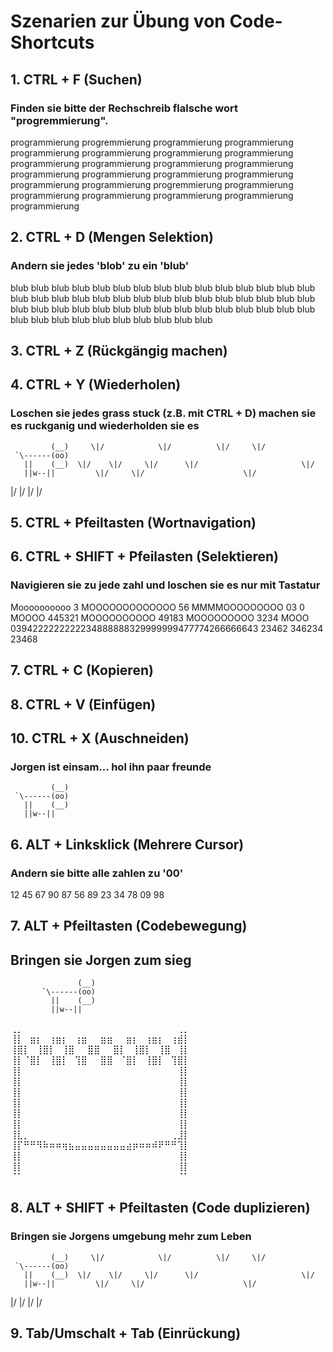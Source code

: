 # Szenarien zur Übung von Code-Shortcuts

## 1. CTRL + F (Suchen)
### Finden sie bitte der Rechschreib flalsche wort "progremmierung".
programmierung progremmierung programmierung programmierung programmierung
programmierung programmierung programmierung programmierung programmierung
programmierung programmierung programmierung programmierung programmierung
programmierung programmierung programmierung progremmierung programmierung
programmierung programmierung programmierung programmierung programmierung

## 2. CTRL + D (Mengen Selektion)
### Andern sie jedes 'blob' zu ein 'blub'
blub blub blub blub blub blub blub blub blub blub blub
blub blub blub blub blub blub blub blub blub blub blub
blub blub blub blub blub blub blub blub blub blub blub
blub blub blub blub blub blub blub blub blub blub blub
blub blub blub blub blub blub blub blub blub blub blub


## 3. CTRL + Z (Rückgängig machen)
## 4. CTRL + Y (Wiederholen)
### Loschen sie jedes grass stuck (z.B. mit CTRL + D) machen sie es ruckganig und wiederholden sie es
 
             (__)     \|/            \|/          \|/     \|/
     `\------(oo)
       ||    (__)  \|/    \|/     \|/      \|/                       \|/
       ||w--||         \|/     \|/                      \|/
   \|/         \|/                   \|/   \|/
 

## 5. CTRL + Pfeiltasten (Wortnavigation)
## 6. CTRL + SHIFT + Pfeilasten (Selektieren)
### Navigieren sie zu jede zahl und loschen sie es nur mit Tastatur
Moooooooooo 3 MOOOOOOOOOOOOO 56 MMMMOOOOOOOOO 03
0 MOOOO 445321 MOOOOOOOOOO 49183 MOOOOOOOOO 3234 MOOO 
0394222222222234888888329999999477774266666643 23462  346234 23468

## 7. CTRL + C (Kopieren)
## 8. CTRL + V (Einfügen)
## 10. CTRL + X (Auschneiden)
### Jorgen ist einsam... hol ihn paar freunde
             (__)    
     `\------(oo)
       ||    (__)
       ||w--||     
   

## 6. ALT + Linksklick (Mehrere Cursor)
### Andern sie bitte alle zahlen zu '00'
12   45             67              90   87
            56              89
23   34             78              09   98


## 7. ALT + Pfeiltasten (Codebewegung)
## Bringen sie Jorgen zum sieg

                   (__)    
           `\------(oo)
             ||    (__)
             ||w--||  















⢀⡀⠀⠀⠀⠀⠀⠀⠀⠀⠀⠀⠀⠀⠀⠀⠀⠀⠀⠀⠀⠀⠀⠀⠀⠀⢀⡀⠀
⢸⡇⠀⣶⡆⠀⢰⣶⡆⠀⢰⣶⠀⠀⣶⣶⠀⠀⣶⡆⠀⢰⣶⡆⠀⢰⣾⡇⠀
⢸⣿⡇⠀⢸⣿⡇⠀⢸⣿⠀⠀⣿⣿⠀⠀⣿⡇⠀⢸⣿⡇⠀⢸⣿⠀⢸⡇⠀
⢸⡇⠈⣿⡇⠀⢸⣿⡇⠀⢹⣿⠀⠀⣿⣿⠀⠈⣿⡇⠀⢸⣿⡇⠀⢹⣿⡇⠀
⢸⡇⠀⠀⠀⠀⠀⠀⠀⠀⠀⠀⠀⠀⠀⠀⠀⠀⠀⠀⠀⠀⠀⠀⠀⠀⢸⡇⠀
⢸⡇⠀⠀⠀⠀⠀⠀⠀⠀⠀⠀⠀⠀⠀⠀⠀⠀⠀⠀⠀⠀⠀⠀⠀⠀⢸⡇⠀
⢸⡇⠀⠀⠀⠀⠀⠀⠀⠀⠀⠀⠀⠀⠀⠀⠀⠀⠀⠀⠀⠀⠀⠀⠀⠀⢸⡇⠀
⢸⡇⠀⠀⠀⠀⠀⠀⠀⠀⠀⠀⠀⠀⠀⠀⠀⠀⠀⠀⠀⠀⠀⠀⠀⠀⢸⡇⠀
⢸⡇⠀⠀⠀⠀⠀⠀⠀⠀⠀⠀⠀⠀⠀⠀⠀⠀⠀⠀⠀⠀⠀⠀⠀⠀⢸⡇⠀
⢸⡇⠀⠀⠀⠀⠀⠀⠀⠀⠀⠀⠀⠀⠀⠀⠀⠀⠀⠀⠀⠀⠀⠀⠀⠀⢸⡇⠀
⢸⣇⡀⠀⠀⠀⠀⠀⠀⠀⠀⠀⠀⠀⠀⠀⠀⠀⠀⠀⠀⠀⠀⠀⠀⢀⣸⡇⠀
⢸⡏⠛⠛⠻⠷⠶⠶⢶⣦⣤⣤⣤⣤⣤⣤⣤⣤⣴⡶⠶⠶⠾⠟⠛⠛⢹⡇⠀
⢸⡇⠀⠀⠀⠀⠀⠀⠀⠀⠀⠀⠀⠀⠀⠀⠀⠀⠀⠀⠀⠀⠀⠀⠀⠀⢸⡇⠀
⢸⡇⠀⠀⠀⠀⠀⠀⠀⠀⠀⠀⠀⠀⠀⠀⠀⠀⠀⠀⠀⠀⠀⠀⠀⠀⢸⡇⠀
⠈⠁⠀⠀⠀⠀⠀⠀⠀⠀⠀⠀⠀⠀⠀⠀⠀⠀⠀⠀⠀⠀⠀⠀⠀⠀⠈⠁⠀


## 8. ALT + SHIFT + Pfeiltasten (Code duplizieren)
### Bringen sie Jorgens umgebung mehr zum Leben

             (__)     \|/            \|/          \|/     \|/
     `\------(oo)
       ||    (__)  \|/    \|/     \|/      \|/                       \|/
       ||w--||         \|/     \|/                      \|/
   \|/         \|/                   \|/   \|/



## 9. Tab/Umschalt + Tab (Einrückung)
###

